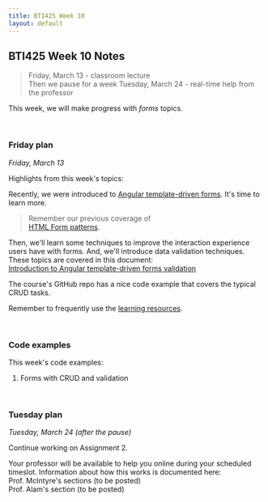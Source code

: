 ```yaml
---
title: BTI425 Week 10
layout: default
---
```


## BTI425 Week 10 Notes

> Friday, March 13 - classroom lecture  
> Then we pause for a week
> Tuesday, March 24 - real-time help from the professor 

This week, we will make progress with *forms* topics.  

<br>

### Friday plan

*Friday, March 13* 

Highlights from this week's topics: 

Recently, we were introduced to [Angular template-driven forms](angular-forms-intro). It's time to learn more. 

> Remember our previous coverage of  
> [HTML Form patterns](html-form-patterns). 

Then, we'll learn some techniques to improve the interaction experience users have with forms. And, we'll introduce data validation techniques. These topics are covered in this document:  
[Introduction to Angular template-driven forms validation](angular-forms-validation-intro)

The course's GitHub repo has a nice code example that covers the typical CRUD tasks. 

Remember to frequently use the [learning resources](/resources).

<br>

### Code examples

This week's code examples:
1. Forms with CRUD and validation

<br>

### Tuesday plan

*Tuesday, March 24 (after the pause)* 

Continue working on Assignment 2. 

Your professor will be available to help you online during your scheduled timeslot. Information about how this works is documented here:  
Prof. McIntyre's sections (to be posted)  
Prof. Alam's section (to be posted)

<br>
